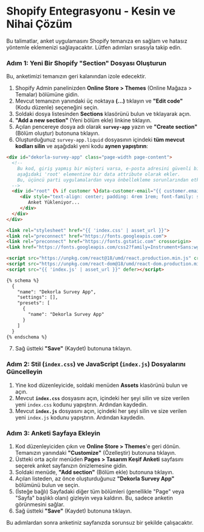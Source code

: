 # Shopify Entegrasyonu - Kesin ve Nihai Çözüm

Bu talimatlar, anket uygulamasını Shopify temanıza en sağlam ve hatasız yöntemle eklemenizi sağlayacaktır. Lütfen adımları sırasıyla takip edin.

### Adım 1: Yeni Bir Shopify "Section" Dosyası Oluşturun

Bu, anketimizi temanızın geri kalanından izole edecektir.

1.  Shopify Admin panelinizden **Online Store > Themes** (Online Mağaza > Temalar) bölümüne gidin.
2.  Mevcut temanızın yanındaki üç noktaya **(...)** tıklayın ve **"Edit code"** (Kodu düzenle) seçeneğini seçin.
3.  Soldaki dosya listesinden **Sections** klasörünü bulun ve tıklayarak açın.
4.  **"Add a new section"** (Yeni bölüm ekle) linkine tıklayın.
5.  Açılan pencereye dosya adı olarak **`survey-app`** yazın ve **"Create section"** (Bölüm oluştur) butonuna tıklayın.
6.  Oluşturduğunuz `survey-app.liquid` dosyasının içindeki **tüm mevcut kodları silin** ve aşağıdaki yeni kodu **aynen yapıştırın**:

```html
<div id="dekorla-survey-app" class="page-width page-content">
  <!-- 
    Bu kod, giriş yapmış bir müşteri varsa, e-posta adresini güvenli bir şekilde 
    aşağıdaki 'root' elementine bir data attribute olarak ekler.
    Bu, üçüncü parti uygulamalardan veya önbellekleme sorunlarından etkilenmeyen en güvenilir yöntemdir.
  -->
  <div id="root" {% if customer %}data-customer-email="{{ customer.email | escape }}"{% endif %}>
     <div style="text-align: center; padding: 4rem 1rem; font-family: sans-serif; color: #333;">
        Anket Yükleniyor...
     </div>
  </div>
</div>

<link rel="stylesheet" href="{{ 'index.css' | asset_url }}">
<link rel="preconnect" href="https://fonts.googleapis.com">
<link rel="preconnect" href="https://fonts.gstatic.com" crossorigin>
<link href="https://fonts.googleapis.com/css2?family=Instrument+Sans:wght@400;500;600;700&display=swap" rel="stylesheet">

<script src="https://unpkg.com/react@18/umd/react.production.min.js" crossorigin></script>
<script src="https://unpkg.com/react-dom@18/umd/react-dom.production.min.js" crossorigin></script>
<script src="{{ 'index.js' | asset_url }}" defer></script>

{% schema %}
  {
    "name": "Dekorla Survey App",
    "settings": [],
    "presets": [
      {
        "name": "Dekorla Survey App"
      }
    ]
  }
{% endschema %}
```
7.  Sağ üstteki **"Save"** (Kaydet) butonuna tıklayın.

### Adım 2: Stil (`index.css`) ve JavaScript (`index.js`) Dosyalarını Güncelleyin

1.  Yine kod düzenleyicide, soldaki menüden **Assets** klasörünü bulun ve açın.
2.  Mevcut **`index.css`** dosyasını açın, içindeki her şeyi silin ve size verilen yeni `index.css` kodunu yapıştırın. Ardından kaydedin.
3.  Mevcut **`index.js`** dosyasını açın, içindeki her şeyi silin ve size verilen yeni `index.js` kodunu yapıştırın. Ardından kaydedin.

### Adım 3: Anketi Sayfaya Ekleyin

1.  Kod düzenleyiciden çıkın ve **Online Store > Themes**'e geri dönün. Temanızın yanındaki **"Customize"** (Özelleştir) butonuna tıklayın.
2.  Üstteki orta açılır menüden **Pages > Tasarım Keşif Anketi** sayfasını seçerek anket sayfanızın önizlemesine gidin.
3.  Soldaki menüde, **"Add section"** (Bölüm ekle) butonuna tıklayın.
4.  Açılan listeden, az önce oluşturduğunuz **"Dekorla Survey App"** bölümünü bulun ve seçin.
5.  (İsteğe bağlı) Sayfadaki diğer tüm bölümleri (genellikle "Page" veya "Sayfa" başlıklı olanı) gizleyin veya kaldırın. Bu, sadece anketin görünmesini sağlar.
6.  Sağ üstteki **"Save"** (Kaydet) butonuna tıklayın.

Bu adımlardan sonra anketiniz sayfanızda sorunsuz bir şekilde çalışacaktır.